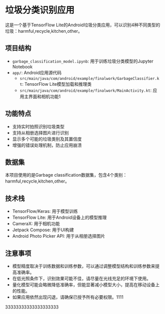 # 垃圾分类识别应用

这是一个基于TensorFlow Lite的Android垃圾分类应用，可以识别4种不同类型的垃圾：harmful,recycle,kitchen,other。

## 项目结构

- `garbage_classification_model.ipynb`: 用于训练垃圾分类模型的Jupyter Notebook
- `app/`: Android应用源代码
  - `src/main/java/com/android/example/finalwork/GarbageClassifier.kt`: TensorFlow Lite模型加载和推理类
  - `src/main/java/com/android/example/finalwork/MainActivity.kt`: 应用主界面和相机功能1

## 功能特点

- 支持实时拍照识别垃圾类型
- 支持从相册选择图片进行识别
- 显示多个可能的垃圾类别及其置信度
- 增强的错误处理机制，防止应用崩溃



## 数据集

本项目使用的是Garbage classification数据集，包含4个类别：harmful,recycle,kitchen,other。

## 技术栈

- TensorFlow/Keras: 用于模型训练
- TensorFlow Lite: 用于Android设备上的模型推理
- CameraX: 用于相机功能
- Jetpack Compose: 用于UI构建
- Android Photo Picker API: 用于从相册选择图片

## 注意事项

- 模型精度取决于训练数据和训练参数，可以通过调整模型结构和训练参数来提高准确率。
- 在低光照条件下，识别效果可能不佳，请尽量在光线充足的环境下使用。
- 量化模型可能会略微降低准确率，但能显著减小模型大小，提高在移动设备上的性能。
- 如果应用依然出现闪退，请确保已授予所有必要权限。1111

33333333333333333333
